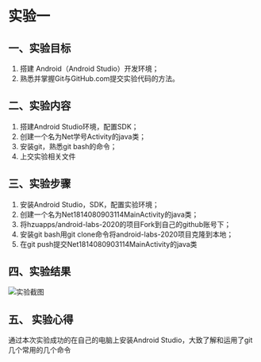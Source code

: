 # 实验一
## 一、实验目标
1. 搭建 Android（Android Studio）开发环境；  
2. 熟悉并掌握Git与GitHub.com提交实验代码的方法。
## 二、实验内容
1. 搭建Android Studio环境，配置SDK；  
2. 创建一个名为Net学号Activity的java类；  
3. 安装git，熟悉git bash的命令；  
4. 上交实验相关文件
## 三、实验步骤
1. 安装Android Studio，SDK，配置实验环境；  
2. 创建一个名为Net1814080903114MainActivity的java类；  
3. 将hzuapps/android-labs-2020的项目Fork到自己的github账号下；  
4. 安装git bash用git clone命令将android-labs-2020项目克隆到本地；  
5. 在git push提交Net1814080903114MainActivity的java类
## 四、实验结果
![实验截图](https://github.com/xukaiyue131/android-labs-2020/raw/master/students/net1814080903114/lab1.png)
## 五、 实验心得
通过本次实验成功的在自己的电脑上安装Android Studio，大致了解和运用了git几个常用的几个命令
